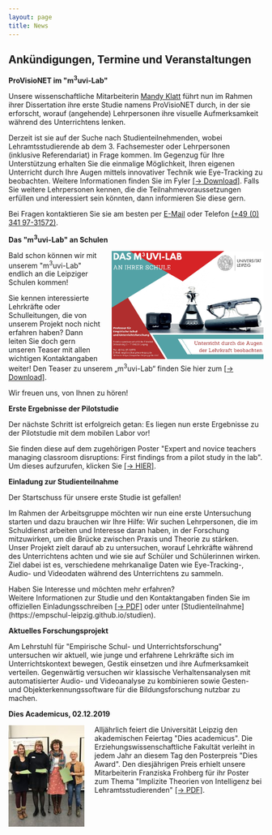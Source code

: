 ```yaml
---
layout: page
title: News
---
```


## Ankündigungen, Termine und Veranstaltungen


<b>ProVisioNET im "m<sup>3</sup>uvi-Lab"</b>

<p>Unsere wissenschaftliche Mitarbeiterin <a href="https://empschul-leipzig.github.io/team#Klatt">Mandy Klatt</a> führt nun im Rahmen ihrer Dissertation ihre erste Studie namens ProVisioNET durch, in der sie erforscht, worauf (angehende) Lehrpersonen ihre visuelle Aufmerksamkeit während des Unterrichtens lenken.</p>

<p>Derzeit ist sie auf der Suche nach Studienteilnehmenden, wobei Lehramtsstudierende ab dem 3. Fachsemester oder Lehrpersonen (inklusive Referendariat) in Frage kommen. Im Gegenzug für Ihre Unterstützung erhalten Sie die einmalige Möglichkeit, Ihren eigenen Unterricht durch Ihre Augen mittels innovativer Technik wie Eye-Tracking zu beobachten. Weitere Informationen finden Sie im Fyler <a href="/assets/pdfs/Klatt_Studienteilnahme_ProVisioNET.pdf">[&rarr; Download]</a>. Falls Sie weitere Lehrpersonen kennen, die die Teilnahmevoraussetzungen erfüllen und interessiert sein könnten, dann informieren Sie diese gern.
 
<p>Bei Fragen kontaktieren Sie sie am besten per <a href="mailto:mandy.klatt@uni-leipzig.de">E-Mail</a> oder Telefon <a href="tel:+4903419731572">(+49 (0) 341 97-31572)</a>.</p>



<b>Das "m<sup>3</sup>uvi-Lab" an Schulen</b>

<p><img src="assets/images/Karte_m3uvi-lab_final.jpg" width="300" hight="213" alt="" style="float:right; margin-left:20px;">Bald schon können wir mit unserem "m<sup>3</sup>uvi-Lab" endlich an die Leipziger Schulen kommen!</p>

<p>Sie kennen interessierte Lehrkräfte oder Schulleitungen, die von unserem Projekt noch nicht erfahren haben? Dann leiten Sie doch gern unseren Teaser mit allen wichtigen Kontaktangaben weiter! Den Teaser zu unserem „m<sup>3</sup>uvi-Lab“ finden Sie hier zum <a href="/assets/pdfs/Karte_m3uvi-lab_final.pdf">[&rarr; Download]</a>.</p>

<p>Wir freuen uns, von Ihnen zu hören!</p>



<b>Erste Ergebnisse der Pilotstudie</b>

<p>Der nächste Schritt ist erfolgreich getan: Es liegen nun erste Ergebnisse zu der Pilotstudie mit dem mobilen Labor vor!</p>

<p>Sie finden diese auf dem zugehörigen Poster "Expert and novice teachers managing classroom disruptions: First findings from a pilot study in the lab". Um dieses aufzurufen, klicken Sie <a href="/assets/pdfs/Mandy_Klatt_Poster_SIG27.pdf">[&rarr; HIER]</a>.</p>



<b>Einladung zur Studienteilnahme</b>

<p>Der Startschuss für unsere erste Studie ist gefallen!</p>

<p>Im Rahmen der Arbeitsgruppe möchten wir nun eine erste Untersuchung starten und dazu brauchen wir Ihre Hilfe: Wir suchen Lehrpersonen, die im Schuldienst arbeiten und Interesse daran haben, in der Forschung mitzuwirken, um die Brücke zwischen Praxis und Theorie zu stärken.<br>
Unser Projekt zielt darauf ab zu untersuchen, worauf Lehrkräfte während des Unterrichtens achten und wie sie auf Schüler und Schülerinnen wirken. Ziel dabei ist es, verschiedene mehrkanalige Daten wie Eye-Tracking-, Audio- und Videodaten während des Unterrichtens zu sammeln.</p>

<p>Haben Sie Interesse und möchten mehr erfahren?<br>
Weitere Informationen zur Studie und den Kontaktangaben finden Sie im offiziellen Einladungsschreiben <a href="/assets/pdfs/Einladung_Pilotstudie.pdf">[&rarr; PDF]</a> oder unter [Studienteilnahme](https://empschul-leipzig.github.io/studien).</p>



<b>Aktuelles Forschungsprojekt</b>

<p>Am Lehrstuhl für "Empirische Schul- und Unterrichtsforschung" untersuchen wir aktuell, wie junge und erfahrene Lehrkräfte sich im Unterrichtskontext bewegen, Gestik einsetzen und ihre Aufmerksamkeit verteilen. Gegenwärtig versuchen wir klassische Verhaltensanalysen mit automatisierter Audio- und Videoanalyse zu kombinieren sowie Gesten- und Objekterkennungssoftware für die Bildungsforschung nutzbar zu machen.</p>
 


<b>Dies Academicus, 02.12.2019</b> 

<p><img src="assets/images/Dies_Award.jpg" width="150" hight="200" alt="" style="float:left; margin-right:20px;">Alljährlich feiert die Universität Leipzig den akademischen Feiertag "Dies academicus". Die Erziehungswissenschaftliche Fakultät verleiht in jedem Jahr an diesem Tag den Posterpreis "Dies Award". Den diesjährigen Preis erhielt unsere Mitarbeiterin Franziska Frohberg für ihr Poster zum Thema "Implizite Theorien von Intelligenz bei Lehramtsstudierenden" <a href="/assets/pdfs/Frohberg_Poster_2019_12_02.pdf">[&rarr; PDF]</a>.</p>
